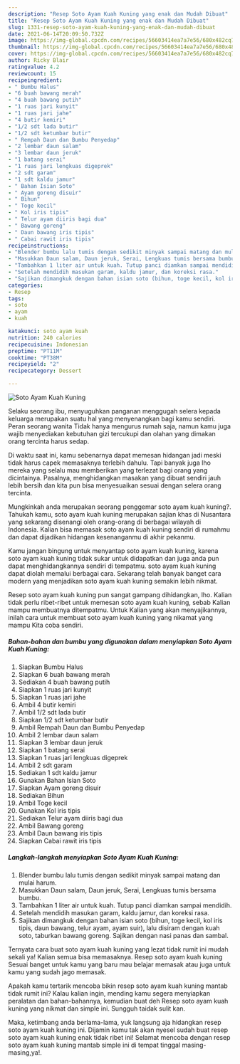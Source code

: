 ```yaml
---
description: "Resep Soto Ayam Kuah Kuning yang enak dan Mudah Dibuat"
title: "Resep Soto Ayam Kuah Kuning yang enak dan Mudah Dibuat"
slug: 1331-resep-soto-ayam-kuah-kuning-yang-enak-dan-mudah-dibuat
date: 2021-06-14T20:09:50.732Z
image: https://img-global.cpcdn.com/recipes/56603414ea7a7e56/680x482cq70/soto-ayam-kuah-kuning-foto-resep-utama.jpg
thumbnail: https://img-global.cpcdn.com/recipes/56603414ea7a7e56/680x482cq70/soto-ayam-kuah-kuning-foto-resep-utama.jpg
cover: https://img-global.cpcdn.com/recipes/56603414ea7a7e56/680x482cq70/soto-ayam-kuah-kuning-foto-resep-utama.jpg
author: Ricky Blair
ratingvalue: 4.2
reviewcount: 15
recipeingredient:
- " Bumbu Halus"
- "6 buah bawang merah"
- "4 buah bawang putih"
- "1 ruas jari kunyit"
- "1 ruas jari jahe"
- "4 butir kemiri"
- "1/2 sdt lada butir"
- "1/2 sdt ketumbar butir"
- " Rempah Daun dan Bumbu Penyedap"
- "2 lembar daun salam"
- "3 lembar daun jeruk"
- "1 batang serai"
- "1 ruas jari lengkuas digeprek"
- "2 sdt garam"
- "1 sdt kaldu jamur"
- " Bahan Isian Soto"
- " Ayam goreng disuir"
- " Bihun"
- " Toge kecil"
- " Kol iris tipis"
- " Telur ayam diiris bagi dua"
- " Bawang goreng"
- " Daun bawang iris tipis"
- " Cabai rawit iris tipis"
recipeinstructions:
- "Blender bumbu lalu tumis dengan sedikit minyak sampai matang dan mulai harum."
- "Masukkan Daun salam, Daun jeruk, Serai, Lengkuas tumis bersama bumbu."
- "Tambahkan 1 liter air untuk kuah. Tutup panci diamkan sampai mendidih."
- "Setelah mendidih masukan garam, kaldu jamur, dan koreksi rasa."
- "Sajikan dimangkuk dengan bahan isian soto (bihun, toge kecil, kol iris tipis, daun bawang, telur ayam, ayam suir), lalu disiram dengan kuah soto, taburkan bawang goreng. Sajikan dengan nasi panas dan sambal."
categories:
- Resep
tags:
- soto
- ayam
- kuah

katakunci: soto ayam kuah 
nutrition: 240 calories
recipecuisine: Indonesian
preptime: "PT11M"
cooktime: "PT38M"
recipeyield: "2"
recipecategory: Dessert

---
```



![Soto Ayam Kuah Kuning](https://img-global.cpcdn.com/recipes/56603414ea7a7e56/680x482cq70/soto-ayam-kuah-kuning-foto-resep-utama.jpg)

Selaku seorang ibu, menyuguhkan panganan menggugah selera kepada keluarga merupakan suatu hal yang menyenangkan bagi kamu sendiri. Peran seorang  wanita Tidak hanya mengurus rumah saja, namun kamu juga wajib menyediakan kebutuhan gizi tercukupi dan olahan yang dimakan orang tercinta harus sedap.

Di waktu  saat ini, kamu sebenarnya dapat memesan hidangan jadi meski tidak harus capek memasaknya terlebih dahulu. Tapi banyak juga lho mereka yang selalu mau memberikan yang terlezat bagi orang yang dicintainya. Pasalnya, menghidangkan masakan yang dibuat sendiri jauh lebih bersih dan kita pun bisa menyesuaikan sesuai dengan selera orang tercinta. 



Mungkinkah anda merupakan seorang penggemar soto ayam kuah kuning?. Tahukah kamu, soto ayam kuah kuning merupakan sajian khas di Nusantara yang sekarang disenangi oleh orang-orang di berbagai wilayah di Indonesia. Kalian bisa memasak soto ayam kuah kuning sendiri di rumahmu dan dapat dijadikan hidangan kesenanganmu di akhir pekanmu.

Kamu jangan bingung untuk menyantap soto ayam kuah kuning, karena soto ayam kuah kuning tidak sukar untuk didapatkan dan juga anda pun dapat menghidangkannya sendiri di tempatmu. soto ayam kuah kuning dapat diolah memalui berbagai cara. Sekarang telah banyak banget cara modern yang menjadikan soto ayam kuah kuning semakin lebih nikmat.

Resep soto ayam kuah kuning pun sangat gampang dihidangkan, lho. Kalian tidak perlu ribet-ribet untuk memesan soto ayam kuah kuning, sebab Kalian mampu membuatnya ditempatmu. Untuk Kalian yang akan menyajikannya, inilah cara untuk membuat soto ayam kuah kuning yang nikamat yang mampu Kita coba sendiri.

<!--inarticleads1-->

##### Bahan-bahan dan bumbu yang digunakan dalam menyiapkan Soto Ayam Kuah Kuning:

1. Siapkan  Bumbu Halus
1. Siapkan 6 buah bawang merah
1. Sediakan 4 buah bawang putih
1. Siapkan 1 ruas jari kunyit
1. Siapkan 1 ruas jari jahe
1. Ambil 4 butir kemiri
1. Ambil 1/2 sdt lada butir
1. Siapkan 1/2 sdt ketumbar butir
1. Ambil  Rempah Daun dan Bumbu Penyedap
1. Ambil 2 lembar daun salam
1. Siapkan 3 lembar daun jeruk
1. Siapkan 1 batang serai
1. Siapkan 1 ruas jari lengkuas digeprek
1. Ambil 2 sdt garam
1. Sediakan 1 sdt kaldu jamur
1. Gunakan  Bahan Isian Soto
1. Siapkan  Ayam goreng disuir
1. Sediakan  Bihun
1. Ambil  Toge kecil
1. Gunakan  Kol iris tipis
1. Sediakan  Telur ayam diiris bagi dua
1. Ambil  Bawang goreng
1. Ambil  Daun bawang iris tipis
1. Siapkan  Cabai rawit iris tipis




<!--inarticleads2-->

##### Langkah-langkah menyiapkan Soto Ayam Kuah Kuning:

1. Blender bumbu lalu tumis dengan sedikit minyak sampai matang dan mulai harum.
1. Masukkan Daun salam, Daun jeruk, Serai, Lengkuas tumis bersama bumbu.
1. Tambahkan 1 liter air untuk kuah. Tutup panci diamkan sampai mendidih.
1. Setelah mendidih masukan garam, kaldu jamur, dan koreksi rasa.
1. Sajikan dimangkuk dengan bahan isian soto (bihun, toge kecil, kol iris tipis, daun bawang, telur ayam, ayam suir), lalu disiram dengan kuah soto, taburkan bawang goreng. Sajikan dengan nasi panas dan sambal.




Ternyata cara buat soto ayam kuah kuning yang lezat tidak rumit ini mudah sekali ya! Kalian semua bisa memasaknya. Resep soto ayam kuah kuning Sesuai banget untuk kamu yang baru mau belajar memasak atau juga untuk kamu yang sudah jago memasak.

Apakah kamu tertarik mencoba bikin resep soto ayam kuah kuning mantab tidak rumit ini? Kalau kalian ingin, mending kamu segera menyiapkan peralatan dan bahan-bahannya, kemudian buat deh Resep soto ayam kuah kuning yang nikmat dan simple ini. Sungguh taidak sulit kan. 

Maka, ketimbang anda berlama-lama, yuk langsung aja hidangkan resep soto ayam kuah kuning ini. Dijamin kamu tak akan nyesel sudah buat resep soto ayam kuah kuning enak tidak ribet ini! Selamat mencoba dengan resep soto ayam kuah kuning mantab simple ini di tempat tinggal masing-masing,ya!.

